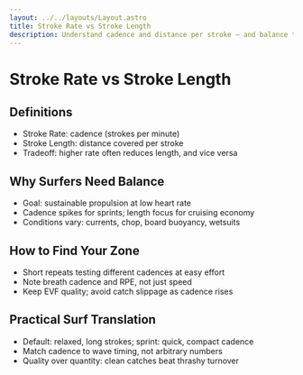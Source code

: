 ```yaml
---
layout: ../../layouts/Layout.astro
title: Stroke Rate vs Stroke Length
description: Understand cadence and distance per stroke — and balance them for surf efficiency.
---
```


# Stroke Rate vs Stroke Length

## Definitions
- Stroke Rate: cadence (strokes per minute)
- Stroke Length: distance covered per stroke
- Tradeoff: higher rate often reduces length, and vice versa

## Why Surfers Need Balance
- Goal: sustainable propulsion at low heart rate
- Cadence spikes for sprints; length focus for cruising economy
- Conditions vary: currents, chop, board buoyancy, wetsuits

## How to Find Your Zone
- Short repeats testing different cadences at easy effort
- Note breath cadence and RPE, not just speed
- Keep EVF quality; avoid catch slippage as cadence rises

## Practical Surf Translation
- Default: relaxed, long strokes; sprint: quick, compact cadence
- Match cadence to wave timing, not arbitrary numbers
- Quality over quantity: clean catches beat thrashy turnover


